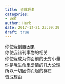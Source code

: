 ```yaml
---  
title: 皆成理由  
categories:  
- 诗歌  
author: Herb  
date: 2017-12-21 23:09:39  
draft: true
---  
```

你使我倒置因果  
你使我错刊事物的相关  
你使我成为你面前的无穷小量  
你是我生命里爱情的几大公理  
所以一切因你而起的存在  
皆成理由